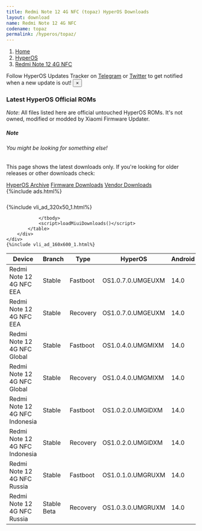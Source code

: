 ```yaml
---
title: Redmi Note 12 4G NFC (topaz) HyperOS Downloads
layout: download
name: Redmi Note 12 4G NFC
codename: topaz
permalink: /hyperos/topaz/
---
```

<nav aria-label="breadcrumb">
    <ol class="breadcrumb">
        <li class="breadcrumb-item"><a href="/">Home</a></li>
        <li class="breadcrumb-item"><a href="/hyperos/">HyperOS</a></li>
        <li class="breadcrumb-item active" aria-current="page"><a href="/hyperos/topaz/">Redmi Note 12 4G NFC</a></li>
    </ol>
</nav>
<div class="alert alert-primary alert-dismissible fade show" role="alert">
    Follow HyperOS Updates Tracker on <a href="https://t.me/MIUIUpdatesTracker" class="alert-link">Telegram</a>
     or <a href="https://twitter.com/MiFwUpdater" class="alert-link">Twitter</a> to get notified when a new update is out!
    <button type="button" class="close" data-dismiss="alert" aria-label="Close">
        <span aria-hidden="true">&times;</span>
    </button>
</div>

### Latest HyperOS Official ROMs
*Note*: All files listed here are official untouched HyperOS ROMs. It's not owned, modified or modded by Xiaomi Firmware Updater.
<div class="card">
  <div class="card-body">
    <h5 class="card-title">Note</h5>
    <h6 class="card-subtitle mb-2 text-muted">You might be looking for something else!</h6>
    <p class="card-text">This page shows the latest downloads only.
     If you're looking for older releases or other downloads check:</p>
    <a href="/archive/hyperos/topaz/" class="card-link">HyperOS Archive</a>
    <a href="/firmware/topaz/" class="card-link">Firmware Downloads</a>
    <a href="/vendor/topaz/" class="card-link">Vendor Downloads</a>
  </div>
</div>
{%include ads.html%}
<div class="row justify-content-center">
    <div class="col-10">
        <div class="table-responsive-md" style="margin-top: 25px;">
            {%include vli_ad_320x50_1.html%}
            <table id="miui" class="display dt-responsive nowrap compact table table-striped table-hover table-sm">
                <thead class="thead-dark">
                    <tr>
                        <th data-ref="device">Device</th>
                        <th data-ref="branch">Branch</th>
                        <th data-ref="type">Type</th>
                        <th data-ref="miui">HyperOS</th>
                        <th data-ref="android">Android</th>
                        <th data-ref="size">Size</th>
                        <th data-ref="size">Date</th>
                        <th data-ref="link">Link</th>
                    </tr>
                </thead>
                <tbody>
                <tr><td>Redmi Note 12 4G NFC EEA</td><td>Stable</td><td>Fastboot</td><td>OS1.0.7.0.UMGEUXM</td><td>14.0</td><td>6.8 GB</td><td>2024-03-15</td><td><a href="/hyperos/topaz/stable/OS1.0.7.0.UMGEUXM/">Download</a></td></tr>
<tr><td>Redmi Note 12 4G NFC EEA</td><td>Stable</td><td>Recovery</td><td>OS1.0.7.0.UMGEUXM</td><td>14.0</td><td>4.5 GB</td><td>2024-03-22</td><td><a href="/hyperos/topaz/stable/OS1.0.7.0.UMGEUXM/">Download</a></td></tr>
<tr><td>Redmi Note 12 4G NFC Global</td><td>Stable</td><td>Fastboot</td><td>OS1.0.4.0.UMGMIXM</td><td>14.0</td><td>7.2 GB</td><td>2024-02-29</td><td><a href="/hyperos/topaz/stable/OS1.0.4.0.UMGMIXM/">Download</a></td></tr>
<tr><td>Redmi Note 12 4G NFC Global</td><td>Stable</td><td>Recovery</td><td>OS1.0.4.0.UMGMIXM</td><td>14.0</td><td>4.5 GB</td><td>2024-02-06</td><td><a href="/hyperos/topaz/stable/OS1.0.4.0.UMGMIXM/">Download</a></td></tr>
<tr><td>Redmi Note 12 4G NFC Indonesia</td><td>Stable</td><td>Fastboot</td><td>OS1.0.2.0.UMGIDXM</td><td>14.0</td><td>6.5 GB</td><td>2024-03-10</td><td><a href="/hyperos/topaz/stable/OS1.0.2.0.UMGIDXM/">Download</a></td></tr>
<tr><td>Redmi Note 12 4G NFC Indonesia</td><td>Stable</td><td>Recovery</td><td>OS1.0.2.0.UMGIDXM</td><td>14.0</td><td>4.4 GB</td><td>2024-03-19</td><td><a href="/hyperos/topaz/stable/OS1.0.2.0.UMGIDXM/">Download</a></td></tr>
<tr><td>Redmi Note 12 4G NFC Russia</td><td>Stable</td><td>Fastboot</td><td>OS1.0.1.0.UMGRUXM</td><td>14.0</td><td>6.8 GB</td><td>2024-02-21</td><td><a href="/hyperos/topaz/stable/OS1.0.1.0.UMGRUXM/">Download</a></td></tr>
<tr><td>Redmi Note 12 4G NFC Russia</td><td>Stable Beta</td><td>Recovery</td><td>OS1.0.3.0.UMGRUXM</td><td>14.0</td><td>4.4 GB</td><td>2024-04-19</td><td><a href="/hyperos/topaz/stable beta/OS1.0.3.0.UMGRUXM/">Download</a></td></tr>

                </tbody>
                <script>loadMiuiDownloads()</script>
            </table>
        </div>
    </div>
    {%include vli_ad_160x600_1.html%}
</div>
